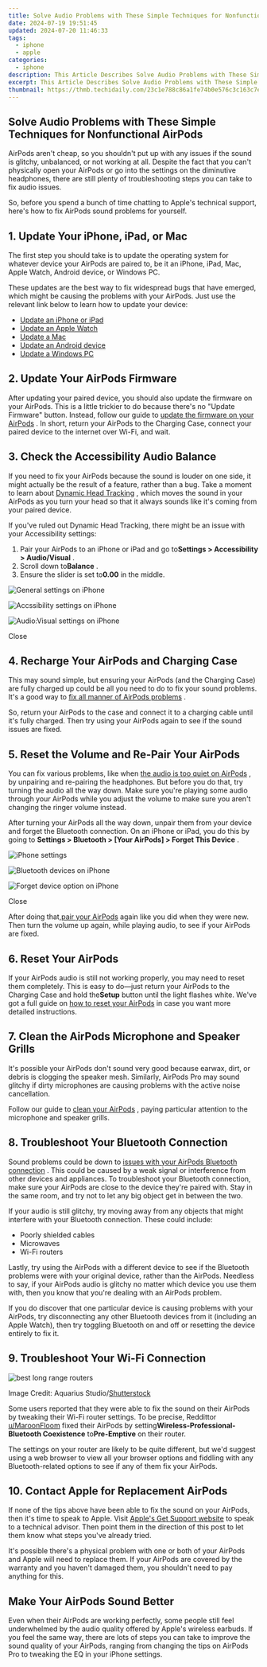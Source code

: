 ```yaml
---
title: Solve Audio Problems with These Simple Techniques for Nonfunctional AirPods
date: 2024-07-19 19:51:45
updated: 2024-07-20 11:46:33
tags:
  - iphone
  - apple
categories:
  - iphone
description: This Article Describes Solve Audio Problems with These Simple Techniques for Nonfunctional AirPods
excerpt: This Article Describes Solve Audio Problems with These Simple Techniques for Nonfunctional AirPods
thumbnail: https://thmb.techidaily.com/23c1e788c86a1fe74b0e576c3c163c7e8cc36d0f77392a611796a9122444764d.jpg
---
```


## Solve Audio Problems with These Simple Techniques for Nonfunctional AirPods

 AirPods aren't cheap, so you shouldn't put up with any issues if the sound is glitchy, unbalanced, or not working at all. Despite the fact that you can't physically open your AirPods or go into the settings on the diminutive headphones, there are still plenty of troubleshooting steps you can take to fix audio issues.

 So, before you spend a bunch of time chatting to Apple's technical support, here's how to fix AirPods sound problems for yourself.

## 1\. Update Your iPhone, iPad, or Mac

 The first step you should take is to update the operating system for whatever device your AirPods are paired to, be it an iPhone, iPad, Mac, Apple Watch, Android device, or Windows PC.

 These updates are the best way to fix widespread bugs that have emerged, which might be causing the problems with your AirPods. Just use the relevant link below to learn how to update your device:

* [Update an iPhone or iPad](https://www.makeuseof.com/tag/update-iphone-ios-apps-data/)
* [Update an Apple Watch](https://www.makeuseof.com/how-to-update-apple-watch/)
* [Update a Mac](https://www.makeuseof.com/tag/update-mac-software/)
* [Update an Android device](https://www.makeuseof.com/how-to-update-your-android-phone/)
* [Update a Windows PC](https://www.makeuseof.com/tag/update-windows-software-guide/)

## 2\. Update Your AirPods Firmware

 After updating your paired device, you should also update the firmware on your AirPods. This is a little trickier to do because there's no "Update Firmware" button. Instead, follow our guide to [update the firmware on your AirPods](https://www.makeuseof.com/how-to-update-airpods/) . In short, return your AirPods to the Charging Case, connect your paired device to the internet over Wi-Fi, and wait.

## 3\. Check the Accessibility Audio Balance

 If you need to fix your AirPods because the sound is louder on one side, it might actually be the result of a feature, rather than a bug. Take a moment to learn about [Dynamic Head Tracking](https://www.makeuseof.com/how-to-disable-dynamic-head-tracking-iphone/) , which moves the sound in your AirPods as you turn your head so that it always sounds like it's coming from your paired device.

 If you've ruled out Dynamic Head Tracking, there might be an issue with your Accessibility settings:

1. Pair your AirPods to an iPhone or iPad and go to**Settings > Accessibility > Audio/Visual** .
2. Scroll down to**Balance** .
3. Ensure the slider is set to**0.00** in the middle.

![General settings on iPhone](https://static1.makeuseofimages.com/wordpress/wp-content/uploads/2022/03/General-settings-on-iPhone.jpg)

![Accssibility settings on iPhone](https://static1.makeuseofimages.com/wordpress/wp-content/uploads/2022/03/Accssibility-settings-on-iPhone.jpg)

![Audio:Visual settings on iPhone](https://static1.makeuseofimages.com/wordpress/wp-content/uploads/2022/03/AudioVisual-settings-on-iPhone.jpg)

Close

## 4\. Recharge Your AirPods and Charging Case

 This may sound simple, but ensuring your AirPods (and the Charging Case) are fully charged up could be all you need to do to fix your sound problems. It's a good way to [fix all manner of AirPods problems](https://www.makeuseof.com/tag/apple-airpods-problems-fix/) .

 So, return your AirPods to the case and connect it to a charging cable until it's fully charged. Then try using your AirPods again to see if the sound issues are fixed.

## 5\. Reset the Volume and Re-Pair Your AirPods

 You can fix various problems, like when [the audio is too quiet on AirPods](https://www.makeuseof.com/how-to-make-airpods-louder/) , by unpairing and re-pairing the headphones. But before you do that, try turning the audio all the way down. Make sure you're playing some audio through your AirPods while you adjust the volume to make sure you aren't changing the ringer volume instead.

 After turning your AirPods all the way down, unpair them from your device and forget the Bluetooth connection. On an iPhone or iPad, you do this by going to **Settings > Bluetooth > \[Your AirPods\] > Forget This Device** .

![iPhone settings](https://static1.makeuseofimages.com/wordpress/wp-content/uploads/2022/03/iPhone-settings.jpg)

![Bluetooth devices on iPhone](https://static1.makeuseofimages.com/wordpress/wp-content/uploads/2022/03/Bluetooth-devices-on-iPhone.jpg)

![Forget device option on iPhone](https://static1.makeuseofimages.com/wordpress/wp-content/uploads/2022/03/Forget-device-option-on-iPhone.jpg)

Close

 After doing that,[pair your AirPods](https://www.makeuseof.com/tag/how-to-connect-airpods-mac-iphone-pc-android/) again like you did when they were new. Then turn the volume up again, while playing audio, to see if your AirPods are fixed.

## 6\. Reset Your AirPods

 If your AirPods audio is still not working properly, you may need to reset them completely. This is easy to do—just return your AirPods to the Charging Case and hold the**Setup** button until the light flashes white. We've got a full guide on [how to reset your AirPods](https://www.makeuseof.com/how-to-reset-airpods/) in case you want more detailed instructions.

## 7\. Clean the AirPods Microphone and Speaker Grills

 It's possible your AirPods don't sound very good because earwax, dirt, or debris is clogging the speaker mesh. Similarly, AirPods Pro may sound glitchy if dirty microphones are causing problems with the active noise cancellation.

 Follow our guide to [clean your AirPods](https://www.makeuseof.com/tag/how-to-clean-airpods-and-case/) , paying particular attention to the microphone and speaker grills.

## 8\. Troubleshoot Your Bluetooth Connection

 Sound problems could be down to [issues with your AirPods Bluetooth connection](https://www.makeuseof.com/airpods-connection-troubleshooting/) . This could be caused by a weak signal or interference from other devices and appliances. To troubleshoot your Bluetooth connection, make sure your AirPods are close to the device they're paired with. Stay in the same room, and try not to let any big object get in between the two.

 If your audio is still glitchy, try moving away from any objects that might interfere with your Bluetooth connection. These could include:

* Poorly shielded cables
* Microwaves
* Wi-Fi routers

 Lastly, try using the AirPods with a different device to see if the Bluetooth problems were with your original device, rather than the AirPods. Needless to say, if your AirPods audio is glitchy no matter which device you use them with, then you know that you're dealing with an AirPods problem.

 If you do discover that one particular device is causing problems with your AirPods, try disconnecting any other Bluetooth devices from it (including an Apple Watch), then try toggling Bluetooth on and off or resetting the device entirely to fix it.

## 9\. Troubleshoot Your Wi-Fi Connection

![best long range routers](https://static1.makeuseofimages.com/wordpress/wp-content/uploads/2022/03/best-long-range-routers.jpg)

 Image Credit: Aquarius Studio/[Shutterstock](https://www.shutterstock.com/image-photo/modern-wifi-router-on-light-commode-1299587899)

 Some users reported that they were able to fix the sound on their AirPods by tweaking their Wi-Fi router settings. To be precise, Reddittor [u/MaroonFloom](https://www.reddit.com/r/airpods/comments/psgkx4/airpods%5Fpro%5Faudio%5Fis%5Fgetting%5Fchoppy%5Frandomly/) fixed their AirPods by setting**Wireless-Professional-Bluetooth Coexistence** to**Pre-Emptive** on their router.

 The settings on your router are likely to be quite different, but we'd suggest using a web browser to view all your browser options and fiddling with any Bluetooth-related options to see if any of them fix your AirPods.

## 10\. Contact Apple for Replacement AirPods

 If none of the tips above have been able to fix the sound on your AirPods, then it's time to speak to Apple. Visit [Apple's Get Support website](http://getsupport.apple.com/) to speak to a technical advisor. Then point them in the direction of this post to let them know what steps you've already tried.

 It's possible there's a physical problem with one or both of your AirPods and Apple will need to replace them. If your AirPods are covered by the warranty and you haven't damaged them, you shouldn't need to pay anything for this.

## Make Your AirPods Sound Better

 Even when their AirPods are working perfectly, some people still feel underwhelmed by the audio quality offered by Apple's wireless earbuds. If you feel the same way, there are lots of steps you can take to improve the sound quality of your AirPods, ranging from changing the tips on AirPods Pro to tweaking the EQ in your iPhone settings.

<ins class="adsbygoogle"
     style="display:block"
     data-ad-format="autorelaxed"
     data-ad-client="ca-pub-7571918770474297"
     data-ad-slot="1223367746"></ins>



<ins class="adsbygoogle"
     style="display:block"
     data-ad-client="ca-pub-7571918770474297"
     data-ad-slot="8358498916"
     data-ad-format="auto"
     data-full-width-responsive="true"></ins>
